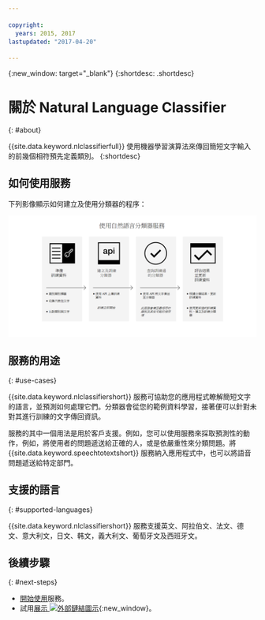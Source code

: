 ```yaml
---

copyright:
  years: 2015, 2017
lastupdated: "2017-04-20"

---
```


{:new_window: target="_blank"}
{:shortdesc: .shortdesc}

# 關於 Natural Language Classifier
{: #about}

{{site.data.keyword.nlclassifierfull}} 使用機器學習演算法來傳回簡短文字輸入的前幾個相符預先定義類別。
{:shortdesc}

## 如何使用服務

下列影像顯示如何建立及使用分類器的程序：

![分類程序](images/classifier_process.png)

## 服務的用途
{: #use-cases}

{{site.data.keyword.nlclassifiershort}} 服務可協助您的應用程式瞭解簡短文字的語言，並預測如何處理它們。分類器會從您的範例資料學習，接著便可以針對未對其進行訓練的文字傳回資訊。

服務的其中一個用法是用於客戶支援。例如，您可以使用服務來採取預測性的動作，例如，將使用者的問題遞送給正確的人，或是依嚴重性來分類問題。將 {{site.data.keyword.speechtotextshort}} 服務納入應用程式中，也可以將語音問題遞送給特定部門。

## 支援的語言
{: #supported-languages}

{{site.data.keyword.nlclassifiershort}} 服務支援英文、阿拉伯文、法文、德文、意大利文，日文、韩文，義大利文、葡萄牙文及西班牙文。

## 後續步驟
{: #next-steps}

- [開始使用](/docs/natural-language-classifier/overview.html)服務。
- 試用[展示 ![外部鏈結圖示](../../icons/launch-glyph.svg "外部鏈結圖示")](http://natural-language-classifier-demo.mybluemix.net){:new_window}。
